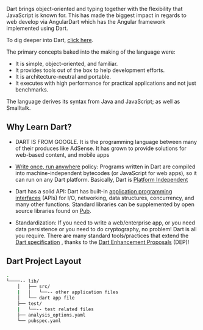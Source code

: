 Dart brings object-oriented and typing together with the flexibility that JavaScript is known for. This has made the biggest impact in regards to web develop via AngularDart which has the Angular framework implemented using Dart.

To dig deeper into Dart, [click here](https://en.wikipedia.org/wiki/Dart_(programming_language)).

The primary concepts baked into the making of the language were:

 - It is simple, object-oriented, and familiar.
 - It provides tools out of the box to help development efforts.
 - It is architecture-neutral and portable.
 - It executes with high performance for practical applications and not just benchmarks.

The language derives its syntax from Java and JavaScript; as well as Smalltalk.

## Why Learn Dart?

- DART IS FROM GOOGLE.
It is the programming language between many of their produces like AdSense.
It has grown to provide solutions for web-based content, and mobile apps

- [Write once, run anywhere](https://en.wikipedia.org/wiki/Write_once,_run_anywhere) policy: Programs written in Dart are compiled into machine-independent bytecodes (or JavaScript for web apps), so it can run on any Dart platform.
Basically, Dart is [Platform Independent](https://en.wikipedia.org/wiki/Cross-platform#Platform-independent_software)

- Dart has a solid API:
Dart has built-in [application programming interfaces](https://en.wikipedia.org/wiki/Application_programming_interface) (APIs) for I/O, networking, data structures, concurrency, and many other functions.
Standard libraries can be supplemented by open source libraries found on [Pub](https://pub.dartlang.org).

- Standardization:
If you need to write a web/enterprise app, or you need data persistence or you need to do cryptography, no problem!
Dart is all you require.
There are many standard tools/practices that extend the [Dart specification](https://www.dartlang.org/guides/language/spec) , thanks to the [Dart Enhancement Proposals](https://github.com/dart-lang/dart_enhancement_proposals) (DEP)!

## Dart Project Layout
```bash
.
└────-- lib/
    │   ├── src/
    |   │   └──-- other application files
    │   └── dart app file
    ├── test/
    |   └──-- test related files
    ├── analysis_options.yaml
    └── pubspec.yaml
```
